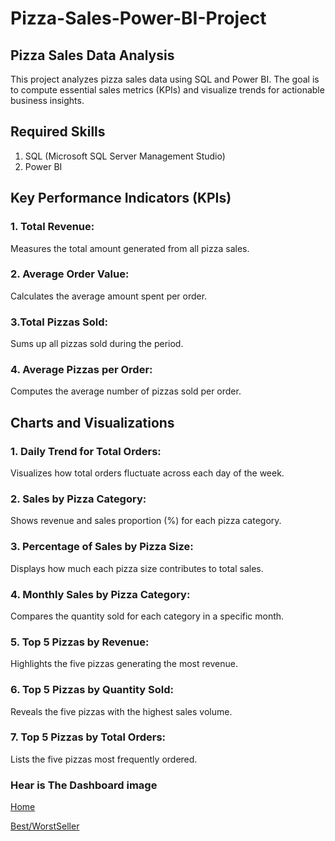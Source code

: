 # Pizza-Sales-Power-BI-Project
## Pizza Sales Data Analysis
This project analyzes pizza sales data using SQL and Power BI. The goal is to compute essential sales metrics (KPIs) and visualize trends for actionable business insights.
## Required Skills
1. SQL (Microsoft SQL Server Management Studio)
2. Power BI

## Key Performance Indicators (KPIs)
### 1. Total Revenue:
Measures the total amount generated from all pizza sales.

### 2. Average Order Value:
Calculates the average amount spent per order.

### 3.Total Pizzas Sold:
Sums up all pizzas sold during the period.

### 4. Average Pizzas per Order:
Computes the average number of pizzas sold per order.

## Charts and Visualizations
### 1. Daily Trend for Total Orders:
Visualizes how total orders fluctuate across each day of the week.

### 2. Sales by Pizza Category:
Shows revenue and sales proportion (%) for each pizza category.

### 3. Percentage of Sales by Pizza Size:
Displays how much each pizza size contributes to total sales.

### 4. Monthly Sales by Pizza Category:
Compares the quantity sold for each category in a specific month.

### 5. Top 5 Pizzas by Revenue:
Highlights the five pizzas generating the most revenue.

### 6. Top 5 Pizzas by Quantity Sold:
Reveals the five pizzas with the highest sales volume.

### 7. Top 5 Pizzas by Total Orders:
Lists the five pizzas most frequently ordered.


### Hear is The Dashboard image
[Home](https://github.com/reddysekhar3524-ship-it/Pizza-Sales-Power-BI-Project/blob/main/Screenshot%202025-08-21%20151211.png)

[Best/WorstSeller](https://github.com/reddysekhar3524-ship-it/Pizza-Sales-Power-BI-Project/blob/main/Screenshot%202025-08-21%20151300.png)

